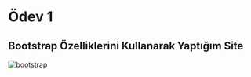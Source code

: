# Ödev 1

## Bootstrap Özelliklerini Kullanarak Yaptığım Site

![bootstrap](https://github.com/Kodluyoruz/taskforce/blob/bootstrap/bootstrap/odev1/figures/bootstrap.gif)
